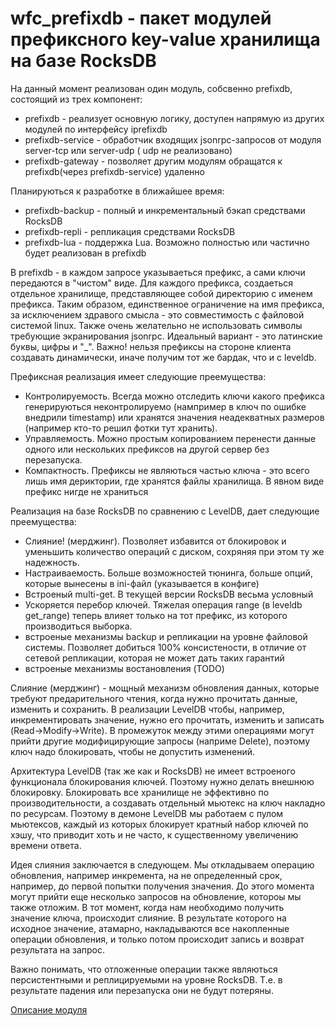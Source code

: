 wfc_prefixdb - пакет модулей префиксного key-value хранилища на базе RocksDB
=========

На данный момент реализован один модуль, собсвенно prefixdb, состоящий из трех компонент:

* prefixdb - реализует основную логику, доступен напрямую из других модулей по интерфейсу iprefixdb
* prefixdb-service - обработчик входящих jsonrpc-запросов от модуля server-tcp или server-udp ( udp не реализовано)
* prefixdb-gateway - позволяет другим модулям обращатся к prefixdb(через prefixdb-service) удаленно

Планируються к разработке в ближайшее время:

* prefixdb-backup - полный и инкрементальный бэкап средствами RocksDB
* prefixdb-repli - репликация средствами RocksDB
* prefixdb-lua - поддержка Lua. Возможно полностью или частично будет реализован в prefixdb

В prefixdb - в каждом запросе указываеться префикс, а сами ключи передаются в "чистом" виде. Для каждого префикса, создаеться 
отдельное хранилище, представляющее собой директорию с именем префикса. Таким образом, единственное ограничение на имя префикса,
за исключением здравого смысла - это совместимость с файловой системой linux. Также очень желательно не использовать символы
требующие экранирования jsonrpc. Идеальный вариант - это латинские буквы, цифры и "_". Важно! нельзя префиксы на стороне клиента 
создавать динамически, иначе получим тот же бардак, что и с leveldb.

Префиксная реализация имеет следующие преемущества:

* Контролируемость. Всегда можно отследить ключи какого префикса генерируються неконтролируемо (нампример в ключ по ошибке 
внедрили timestamp) или хранятся значения неадекватных размеров (например кто-то решил фотки тут хранить).
* Управляемость. Можно простым копированием перенести данные одного или нескольких префиксов на другой сервер без перезапуска.
* Компактность. Префиксы не являються частью ключа - это всего лишь имя дериктории, где хранятся файлы хранилища. В явном виде
префикс нигде не храниться

Реализация на базе RocksDB по сравнению с LevelDB, дает следующие преемущества:

* Слияние! (мерджинг). Позволяет избавится от блокировок и уменьшить количество операций с диском, сохряняя при этом ту же надежность.
* Настраиваемость. Больше возможностей тюнинга, больше опций, которые вынесены в ini-файл (указывается в конфиге)
* Встроеный multi-get. В текущей версии RocksDB весьма условный
* Ускоряется перебор ключей. Тяжелая операция range (в leveldb get_range) теперь влияет только на тот префикс, из которого производиться выборка.
* встроеные механизмы backup и репликации на уровне файловой системы. Позволяет добиться 100% консистености, в отличие от 
сетевой репликации, которая не может дать таких гарантий
* встроеные механизмы востановления (TODO)


Слияние (мерджинг) - мощный механизм обновления данных, которые требуют предарительного чтения, когда нужно прочитать данные, изменить и сохранить.
В реализации LevelDB чтобы, например, инкрементировать значение, нужно его прочитать, изменить и записать (Read->Modify->Write). 
В промежуток между этими операциями могут прийти другие модифицирующие запросы (наприме Delete), поэтому ключ надо блокировать,
чтобы не допустить изменений. 

Архитектура LevelDB (так же как и RocksDB) не имеет встроеного функционала блокирования ключей.
Поэтому нужно делать внешнюю блокировку. Блокировать все хранилище не эффективно по производительности, а создавать отдельный 
мьютекс на ключ накладно по ресурсам. Поэтому в демоне LevelDB мы работаем с пулом мьютексов, каждый из которых блокирует кратный
набор ключей по хэшу, что приводит хоть и не часто, к существенному увеличению времени ответа. 

Идея слияния заключается в следующем. Мы откладываем операцию обновления, например инкремента, на не определенный срок, 
например, до первой попытки получения значения. До этого момента могут прийти еще несколько запросов на обновление, 
котороы мы также отложим. В тот момент, когда нам необходимо получить значение ключа, происходит слияние. В результате 
которого на исходное значение, атамарно, накладываются все накопленные операции обновления, и только потом происходит 
запись и возврат результата на запрос.

Важно понимать, что отложенные операции также являються персистентными и реплицируемыми на уровне RocksDB. Т.е. в результате 
падения или перезапуска они не будут потеряны. 

[Описание модуля](wikis/wfc_prefixdb)